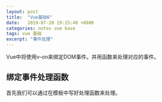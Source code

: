 ```yaml
---
layout: post
title:  "Vue基础6"
date:   2019-07-20 19:15:40 +0800
categories: notes vue base
tags: vue 基础 
excerpt: "事件处理"
---
```


Vue中将使用v-on来绑定DOM事件。并用函数来处理对应的事件。

## 绑定事件处理函数

首先我们可以通过在模板中写好处理函数来处理。